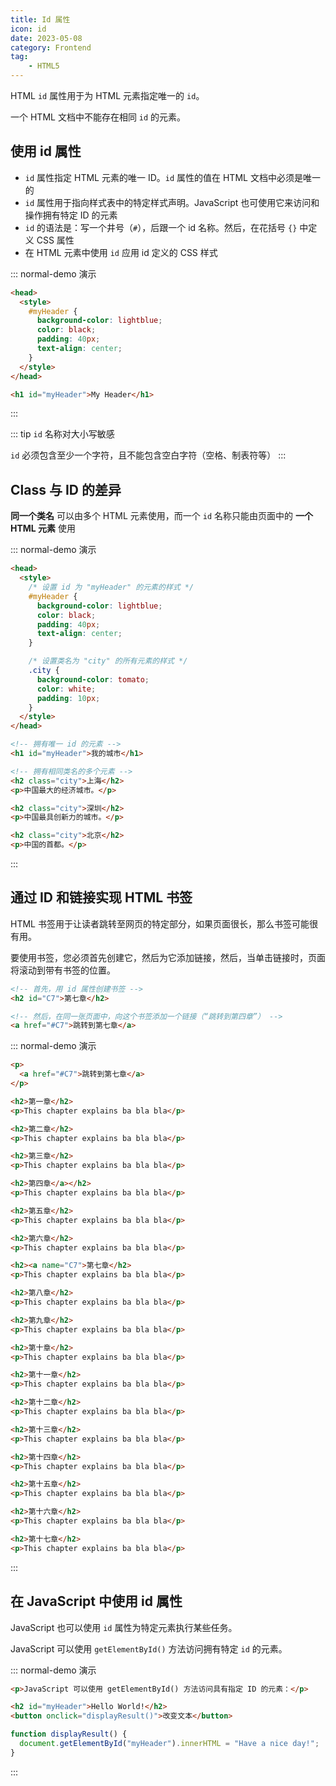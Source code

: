 ```yaml
---
title: Id 属性
icon: id
date: 2023-05-08
category: Frontend
tag:
    - HTML5
---
```


HTML `id` 属性用于为 HTML 元素指定唯一的 `id`。

一个 HTML 文档中不能存在相同 `id` 的元素。

## 使用 id 属性

- `id` 属性指定 HTML 元素的唯一 ID。`id` 属性的值在 HTML 文档中必须是唯一的
- `id` 属性用于指向样式表中的特定样式声明。JavaScript 也可使用它来访问和操作拥有特定 ID 的元素
- `id` 的语法是：写一个井号（`#`），后跟一个 id 名称。然后，在花括号 `{}` 中定义 CSS 属性
- 在 HTML 元素中使用 `id` 应用 id 定义的 CSS 样式

::: normal-demo 演示

```html
<head>
  <style>
    #myHeader {
      background-color: lightblue;
      color: black;
      padding: 40px;
      text-align: center;
    }
  </style>
</head>

<h1 id="myHeader">My Header</h1>
```

:::

::: tip
`id` 名称对大小写敏感

`id` 必须包含至少一个字符，且不能包含空白字符（空格、制表符等）
:::

## Class 与 ID 的差异

**同一个类名** 可以由多个 HTML 元素使用，而一个 `id` 名称只能由页面中的 **一个 HTML 元素** 使用

::: normal-demo 演示

```html
<head>
  <style>
    /* 设置 id 为 "myHeader" 的元素的样式 */
    #myHeader {
      background-color: lightblue;
      color: black;
      padding: 40px;
      text-align: center;
    }

    /* 设置类名为 "city" 的所有元素的样式 */
    .city {
      background-color: tomato;
      color: white;
      padding: 10px;
    }
  </style>
</head>

<!-- 拥有唯一 id 的元素 -->
<h1 id="myHeader">我的城市</h1>

<!-- 拥有相同类名的多个元素 -->
<h2 class="city">上海</h2>
<p>中国最大的经济城市。</p>

<h2 class="city">深圳</h2>
<p>中国最具创新力的城市。</p>

<h2 class="city">北京</h2>
<p>中国的首都。</p>
```

:::

## 通过 ID 和链接实现 HTML 书签

HTML 书签用于让读者跳转至网页的特定部分，如果页面很长，那么书签可能很有用。

要使用书签，您必须首先创建它，然后为它添加链接，然后，当单击链接时，页面将滚动到带有书签的位置。

```html
<!-- 首先，用 id 属性创建书签 -->
<h2 id="C7">第七章</h2>

<!-- 然后，在同一张页面中，向这个书签添加一个链接（“跳转到第四章”） -->
<a href="#C7">跳转到第七章</a>
```

::: normal-demo 演示

```html
<p>
  <a href="#C7">跳转到第七章</a>
</p>

<h2>第一章</h2>
<p>This chapter explains ba bla bla</p>

<h2>第二章</h2>
<p>This chapter explains ba bla bla</p>

<h2>第三章</h2>
<p>This chapter explains ba bla bla</p>

<h2>第四章</a></h2>
<p>This chapter explains ba bla bla</p>

<h2>第五章</h2>
<p>This chapter explains ba bla bla</p>

<h2>第六章</h2>
<p>This chapter explains ba bla bla</p>

<h2><a name="C7">第七章</h2>
<p>This chapter explains ba bla bla</p>

<h2>第八章</h2>
<p>This chapter explains ba bla bla</p>

<h2>第九章</h2>
<p>This chapter explains ba bla bla</p>

<h2>第十章</h2>
<p>This chapter explains ba bla bla</p>

<h2>第十一章</h2>
<p>This chapter explains ba bla bla</p>

<h2>第十二章</h2>
<p>This chapter explains ba bla bla</p>

<h2>第十三章</h2>
<p>This chapter explains ba bla bla</p>

<h2>第十四章</h2>
<p>This chapter explains ba bla bla</p>

<h2>第十五章</h2>
<p>This chapter explains ba bla bla</p>

<h2>第十六章</h2>
<p>This chapter explains ba bla bla</p>

<h2>第十七章</h2>
<p>This chapter explains ba bla bla</p>
```

:::

## 在 JavaScript 中使用 id 属性

JavaScript 也可以使用 `id` 属性为特定元素执行某些任务。

JavaScript 可以使用 `getElementById()` 方法访问拥有特定 `id` 的元素。

::: normal-demo 演示

```html
<p>JavaScript 可以使用 getElementById() 方法访问具有指定 ID 的元素：</p>

<h2 id="myHeader">Hello World!</h2>
<button onclick="displayResult()">改变文本</button>
```

```js
function displayResult() {
  document.getElementById("myHeader").innerHTML = "Have a nice day!";
}
```

:::

